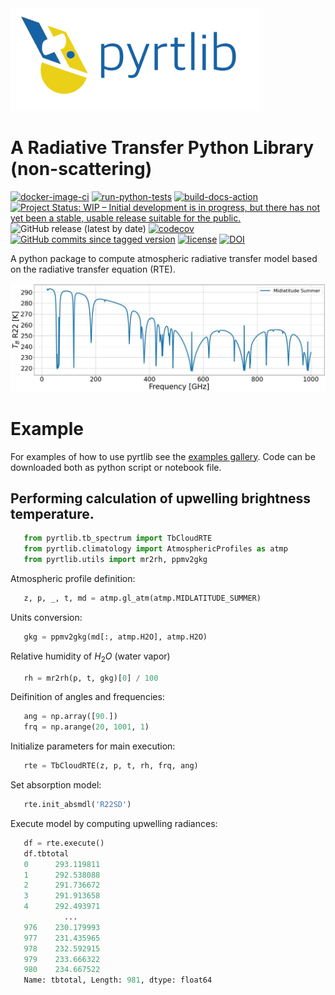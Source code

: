 <img align="" src="resources/logo/logo_large_new.png" width="400">

# A Radiative Transfer Python Library (non-scattering)

[![docker-image-ci](https://github.com/slarosa/pyrtlib/workflows/docker-image-ci/badge.svg)](https://github.com/slarosa/pyrtlib/actions/workflows/docker-image.yml)
[![run-python-tests](https://github.com/slarosa/pyrtlib/workflows/run-python-tests/badge.svg)](https://github.com/slarosa/pyrtlib/actions/workflows/ci.yml)
[![build-docs-action](https://github.com/slarosa/pyrtlib/workflows/build-docs-action/badge.svg)](https://github.com/slarosa/pyrtlib/actions/workflows/build_docs.yml)
[![Project Status: WIP – Initial development is in progress, but there has not yet been a stable, usable release suitable for the public.](https://www.repostatus.org/badges/latest/wip.svg)](https://www.repostatus.org/#wip)
![GitHub release (latest by date)](https://img.shields.io/github/v/release/slarosa/pyrtlib?display_name=tag)
[![codecov](https://codecov.io/gh/slarosa/pyrtlib/branch/main/graph/badge.svg?token=7DV4B4U1OZ)](https://codecov.io/gh/slarosa/pyrtlib)
[![GitHub commits since tagged version](https://img.shields.io/github/commits-since/slarosa/pyrtlib/v1.3.1)](https://github.com/slarosa/pyrtlib/commits/)
[![license](https://img.shields.io/github/license/slarosa/pyrtlib.svg)](https://github.com/slarosa/pyrtlib/blob/main/LICENSE)
[![DOI](https://zenodo.org/badge/DOI/10.5281/zenodo.1234.svg)](https://doi.org/10.5281/zenodo.1234)
<!--[![GitHub commit](https://img.shields.io/github/last-commit/slarosa/pyrtlib)](https://github.com/slarosa/pyrtlib/commits/main)-->
<!-- [![license](https://img.shields.io/github/license/slarosa/pyrtlib.svg)](https://github.com/slarosa/pyrtlib/blob/main/LICENSE.md) -->

A python package to compute atmospheric radiative transfer model based on the radiative transfer equation (RTE).

![spectrum](resources/spectrum_r22.jpeg)

# Example

For examples of how to use pyrtlib see the [examples gallery](docs/examples). Code can be downloaded both as python script or notebook file.

## Performing calculation of upwelling brightness temperature.

```python
   from pyrtlib.tb_spectrum import TbCloudRTE
   from pyrtlib.climatology import AtmosphericProfiles as atmp
   from pyrtlib.utils import mr2rh, ppmv2gkg
```
Atmospheric profile definition:

```python   
   z, p, _, t, md = atmp.gl_atm(atmp.MIDLATITUDE_SUMMER)
```

Units conversion:

```python 
   gkg = ppmv2gkg(md[:, atmp.H2O], atmp.H2O)
```
Relative humidity of $H_2O$ (water vapor)

```python
   rh = mr2rh(p, t, gkg)[0] / 100
```
Deifinition of angles and frequencies:

```python 
   ang = np.array([90.])
   frq = np.arange(20, 1001, 1)
```
Initialize parameters for main execution:

```python 
   rte = TbCloudRTE(z, p, t, rh, frq, ang)
```
Set absorption model:

```python 
   rte.init_absmdl('R22SD')
```
Execute model by computing upwelling radiances:

```python 
   df = rte.execute()
   df.tbtotal
   0      293.119811
   1      292.538088
   2      291.736672
   3      291.913658
   4      292.493971
            ...    
   976    230.179993
   977    231.435965
   978    232.592915
   979    233.666322
   980    234.667522
   Name: tbtotal, Length: 981, dtype: float64
```
